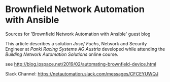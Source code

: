 # Brownfield Network Automation with Ansible

Sources for 'Brownfield Network Automation with Ansible' guest blog

This article describes a solution _Josef Fuchs_, Network and Security Engineer at _Pankl Racing Systems AG Austria_ developed while attending the _Building Network Automation Solutions_ online course.

see <http://blog.ipspace.net/2019/02/automating-brownfield-device.html>

Slack Channel: https://netautomation.slack.com/messages/CFCEYUWQJ